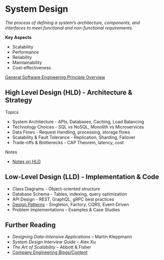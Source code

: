 # System Design
*The process of defining a system’s architecture, components, and interfaces to meet functional and non-functional requirements.*

**Key Aspects**
* Scalability
* Performance
* Reliability
* Maintainability
* Cost-effectiveness

 [General Software Engineering Principle Overview](principles.md)

## High Level Design (HLD) - Architecture & Strategy

Topics

* System Architecture - APIs, Databases, Caching, Load Balancing
* Technology Choices - SQL vs NoSQL, Monolith vs Microservices
* Data Flows - Request Handling, processing, storage flows
* Scalability & Fault Tolerance - Replication, Sharding, Failover
* Trade-offs & Bottlenecks - CAP Theorem, latency, cost

Notes

* [Notes on HLD](hld/index.md)

## Low-Level Design (LLD) - Implementation & Code
* Class Diagrams - Object-oriented structure
* Database Schema - Tables, indexing, query optimization
* API Design - REST, GraphQL, gRPC best practices
* [Design Patterns](lld/design_patterns.md) - Singleton, Factory, CQRS, Event-Driven
* Problem Implementations - Examples & Case Studies
## Further Reading
* _Designing Data-Intensive Applications_ – Martin Kleppmann
* _System Design Interview Guide_ – Alex Xu
* _The Art of Scalability_ – Abbott & Fisher
* [Company Engineering Blogs/Content](company.md)


